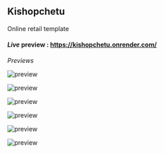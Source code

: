 ## Kishopchetu
Online retail template

#### *Live* preview : https://kishopchetu.onrender.com/

*Previews*

![preview](https://github.com/projectfinalaudio/kishopchetu/blob/master/previews/home.png?raw=true)

![preview](https://github.com/projectfinalaudio/kishopchetu/blob/master/previews/preview_form.png?raw=true)

![preview](https://github.com/projectfinalaudio/kishopchetu/blob/master/previews/preview.png?raw=true)

![preview](https://github.com/projectfinalaudio/kishopchetu/blob/master/previews/checkout.png?raw=true)

![preview](https://github.com/projectfinalaudio/kishopchetu/blob/master/previews/checkout_multiple_items.png?raw=true)

![preview](https://github.com/projectfinalaudio/kishopchetu/blob/master/previews/cart.png?raw=true)
